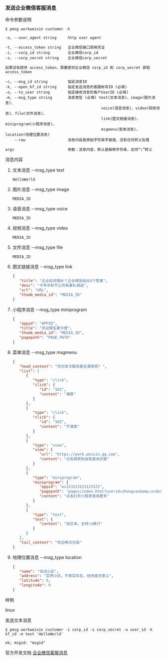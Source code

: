 ### 发送企业微信客服消息

命令参数说明

```text
$ pmsg workweixin customer -h

-a, --user_agent string     http user agent

-t, --access_token string   企业微信接口调用凭证
-i, --corp_id string        企业微信corp_id
-s, --corp_secret string    企业微信corp_secret

如果没有提供 access_token，需要提供企业微信 corp_id 和 corp_secret 获取 access_token

-c, --msg_id string         指定消息ID
-k, --open_kf_id string     指定发送消息的客服帐号ID (必填)
-o, --to_user string        指定接收消息的客户UserID (必填)
-m, --msg_type string       消息类型 (必填) text(文本消息)、image(图片消息)、
                                           voice(语音消息)、video(视频消息)、file(文件消息)、
                                           link(图文链接消息)、miniprogram(小程序消息)、
                                           msgmenu(菜单消息)、location(地理位置消息)
    --raw                   消息内容是原始字符串字面值，没有任何转义处理

args                        参数：消息内容，默认是解释字符串，支持“\”转义
```

消息内容

1. 文本消息 --msg_type text
    ```text
    HelloWorld
    ```

1. 图片消息 --msg_type image
    ```text
    MEDIA_ID
    ```

1. 语音消息 --msg_type voice
    ```text
    MEDIA_ID
    ```

1. 视频消息 --msg_type video
    ```text
    MEDIA_ID
    ```

1. 文件消息 --msg_type file
    ```text
    MEDIA_ID
    ```

1. 图文链接消息 --msg_type link
   ```json
   {
      "title": "企业如何增长？企业微信给出3个答案",
      "desc": "今年中秋节公司有豪礼相送",
      "url": "URL",
      "thumb_media_id": "MEDIA_ID"
   }
   ```

1. 小程序消息 --msg_type miniprogram
   ```json
   {
      "appid": "APPID",
      "title": "欢迎报名夏令营",
      "thumb_media_id": "MEDIA_ID",
      "pagepath": "PAGE_PATH"
   }
   ```

1. 菜单消息 --msg_type msgmenu
   ```json
   {
      "head_content": "您对本次服务是否满意呢? ",
      "list": [
         {
            "type": "click",
            "click": {
               "id": "101",
               "content": "满意"
            }
         },
         {
            "type": "click",
            "click": {
               "id": "102",
               "content": "不满意"
            }
         },
         {
            "type": "view",
            "view": {
               "url": "https://work.weixin.qq.com",
               "content": "点击跳转到自助查询页面"
            }
         },
         {
            "type": "miniprogram",
            "miniprogram": {
               "appid": "wx123123123123123",
               "pagepath": "pages/index.html?userid=zhangsan&amp;orderid=123123123",
               "content": "点击打开小程序查询更多"
            }
         },
         {
            "type": "text",
            "text": {
               "content": "纯文本，支持\n换行"
            }
         }
      ],
      "tail_content": "欢迎再次光临"
   }
   ```

1. 地理位置消息 --msg_type location
   ```json
   {
      "name": "测试小区",
      "address": "实例小区，不真实存在，经纬度无意义",
      "latitude": 0,
      "longitude": 0
   }
   ```

样例

linux

发送文本消息

```shell
$ pmsg workweixin customer -i corp_id -s corp_secret -o user_id -k kf_id -m text 'HelloWorld'

ok; msgid: "msgid"
```

官方开发文档 [企业微信客服消息](https://developer.work.weixin.qq.com/document/path/94677)